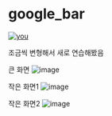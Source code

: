 # google_bar
[![you](http://img.youtube.com/vi/X91jsJyZofw/0.jpg)](https://www.youtube.com/watch?v=X91jsJyZofw)

조금씩 변형해서 새로 연습해봤음

큰 화면
![image](https://github.com/min413/google_bar/assets/49319275/3fccfe98-2d5a-43a2-9943-cb55ca0f3611)

작은 화면1
![image](https://github.com/min413/google_bar/assets/49319275/1475889a-371c-490c-9799-e7a4741aff51)

작은 화면2
![image](https://github.com/min413/google_bar/assets/49319275/924310ca-ec06-4ccd-aea6-e5d0c3e5461f)

